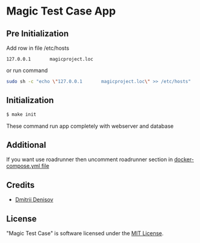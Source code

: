 # Magic Test Case App

## Pre Initialization
Add row in file /etc/hosts
```text
127.0.0.1       magicproject.loc
```
or run command
```bash
sudo sh -c "echo \"127.0.0.1       magicproject.loc\" >> /etc/hosts"
```

## Initialization
```bash
$ make init
```

These command run app completely with webserver and database

## Additional
If you want use roadrunner then uncomment roadrunner section in [docker-compose.yml file](docker-compose.yml)

## Credits

- [Dmitrii Denisov][link-author]

## License

"Magic Test Case" is software licensed under the [MIT License](LICENSE).

[link-author]: https://github.com/dda58
